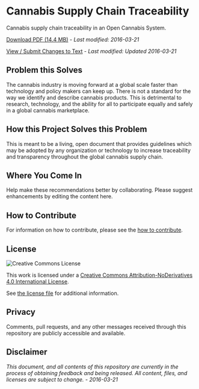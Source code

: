 # Cannabis Supply Chain Traceability

Cannabis supply chain traceability in an Open Cannabis System.

[Download PDF (14.4 MB)](https://raw.githubusercontent.com/CannabisReports/Cannabis-Supply-Chain-Traceability/master/cannabis-supply-chain-traceability.pdf) - _Last modified: 2016-03-21_

[View / Submit Changes to Text](https://github.com/CannabisReports/Cannabis-Supply-Chain-Traceability/blob/master/cannabis-supply-chain-traceability.md) - _Last modified: Updated 2016-03-21_

## Problem this Solves

The cannabis industry is moving forward at a global scale faster than technology and policy makers can keep up. There is not a standard for the way we identify and describe cannabis products. This is detrimental to research, technology, and the ability for all to participate equally and safely in a global cannabis marketplace.

## How this Project Solves this Problem

This is meant to be a living, open document that provides guidelines which may be adopted by any organization or technology to increase traceability and transparency throughout the global cannabis supply chain.

## Where You Come In

Help make these recommendations better by collaborating. Please suggest enhancements by editing the content here.

## How to Contribute

For information on how to contribute, please see the [how to contribute](CONTRIBUTING.md).

## License
![Creative Commons License](https://i.creativecommons.org/l/by-nd/4.0/88x31.png)

This work is licensed under a <a rel="license" href="http://creativecommons.org/licenses/by-nd/4.0/">Creative Commons Attribution-NoDerivatives 4.0 International License</a>.

See [the license file](LICENSE.md) for additional information.

## Privacy

Comments, pull requests, and any other messages received through this repository are publicly accessible and available.

## Disclaimer

_This document, and all contents of this repository are currently in the process of obtaining feedback and being released. All content, files, and licenses are subject to change. - 2016-03-21_
